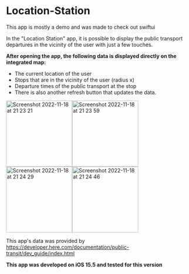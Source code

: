 # Location-Station

This app is mostly a demo and was made to check out swiftui

In the "Location Station" app, it is possible to display the public transport departures in the vicinity of the user with just a few touches.

**After opening the app, the following data is displayed directly on the integrated map:**

- The current location of the user
- Stops that are in the vicinity of the user (radius x)
- Departure times of the public transport at the stop
- There is also another refresh button that updates the data.

<img width="180" alt="Screenshot 2022-11-18 at 21 23 21" src="https://user-images.githubusercontent.com/56154553/202796054-2e243e78-72bf-4aac-98e3-588a114f6408.png"><img width="180" alt="Screenshot 2022-11-18 at 21 23 59" src="https://user-images.githubusercontent.com/56154553/202796035-c908f98e-fd82-4d4d-bfe2-2b816c20d7cf.png"><img width="180" alt="Screenshot 2022-11-18 at 21 24 29" src="https://user-images.githubusercontent.com/56154553/202796048-832e2c2d-fea0-4f9b-b7fc-89bae7697e1e.png"><img width="180" alt="Screenshot 2022-11-18 at 21 24 46" src="https://user-images.githubusercontent.com/56154553/202796051-50a8a441-0c7d-4312-ad22-d3b1da0d6b5e.png">

This app's data was provided by https://developer.here.com/documentation/public-transit/dev_guide/index.html

**This app was developed on iOS 15.5 and tested for this version**
